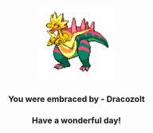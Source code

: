 <p align="center">
    <img src="https://raw.githubusercontent.com/PokeAPI/sprites/master/sprites/pokemon/880.png" width="150" height="150">
</p>
<h3 align="center">You were embraced by - <b>Dracozolt</b></h3>
<h3 align="center">Have a wonderful day!</h3>
